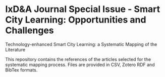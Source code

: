 # IxD&A Journal Special Issue - Smart City Learning: Opportunities and Challenges

Technology-enhanced Smart City Learning: a Systematic Mapping of the Literature

This repository contains the references of the articles selected for the systematic mapping process.
Files are provided in CSV, Zotero RDF and BibTex formats.
